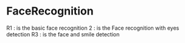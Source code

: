 # FaceRecognition

R1 : is the basic face recognition
2  : is the Face recognition with eyes detection
R3 : is the face and smile detection
